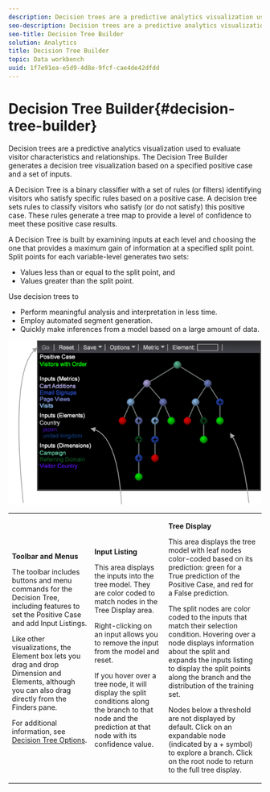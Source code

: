 ```yaml
---
description: Decision trees are a predictive analytics visualization used to evaluate visitor characteristics and relationships. The Decision Tree Builder generates a decision tree visualization based on a specified positive case and a set of inputs.
seo-description: Decision trees are a predictive analytics visualization used to evaluate visitor characteristics and relationships. The Decision Tree Builder generates a decision tree visualization based on a specified positive case and a set of inputs.
seo-title: Decision Tree Builder
solution: Analytics
title: Decision Tree Builder
topic: Data workbench
uuid: 1f7e91ea-e5d9-4d8e-9fcf-cae4de42dfdd
---
```


# Decision Tree Builder{#decision-tree-builder}

Decision trees are a predictive analytics visualization used to evaluate visitor characteristics and relationships. The Decision Tree Builder generates a decision tree visualization based on a specified positive case and a set of inputs.

A Decision Tree is a binary classifier with a set of rules (or filters) identifying visitors who satisfy specific rules based on a positive case. A decision tree sets rules to classify visitors who satisfy (or do not satisfy) this positive case. These rules generate a tree map to provide a level of confidence to meet these positive case results.

A Decision Tree is built by examining inputs at each level and choosing the one that provides a maximum gain of information at a specified split point. Split points for each variable-level generates two sets:

* Values less than or equal to the split point, and 
* Values greater than the split point.

Use decision trees to

* Perform meaningful analysis and interpretation in less time. 
* Employ automated segment generation. 
* Quickly make inferences from a model based on a large amount of data.

![](assets/decision_tree_parts.png) 

<table id="table_FCC5D63EF8A843D79B2338BD951025EA"> 
 <tbody> 
  <tr> 
   <td colname="col1"> <p><b>Toolbar and Menus</b> </p> <p>The toolbar includes buttons and menu commands for the Decision Tree, including features to set the Positive Case and add Input Listings. </p> <p>Like other visualizations, the <span class="uicontrol"> Element</span> box lets you drag and drop Dimension and Elements, although you can also drag directly from the Finders pane. </p> <p>For additional information, see <a href="../../../../home/c-get-started/c-analysis-vis/c-decision-trees/c-decision-trees-menu.md#concept-bfc4e80651a243d3966cc770b205606c" format="dita" scope="local"> Decision Tree Options</a>. </p> </td> 
   <td colname="col2"> <p><b>Input Listing</b> </p> <p>This area displays the inputs into the tree model. They are color coded to match nodes in the Tree Display area. </p> <p>Right-clicking on an input allows you to remove the input from the model and reset. </p> <p>If you hover over a tree node, it will display the split conditions along the branch to that node and the prediction at that node with its confidence value. </p> </td> 
   <td colname="col3"> <p><b>Tree Display</b> </p> <p>This area displays the tree model with leaf nodes color-coded based on its prediction: green for a True prediction of the Positive Case, and red for a False prediction. </p> <p>The split nodes are color coded to the inputs that match their selection condition. Hovering over a node displays information about the split and expands the inputs listing to display the split points along the branch and the distribution of the training set. </p> <p>Nodes below a threshold are not displayed by default. Click on an expandable node (indicated by a + symbol) to explore a branch. Click on the root node to return to the full tree display. </p> </td> 
  </tr> 
 </tbody> 
</table>

<!-- <a id="section_E800327344194A6DBF37F273D8462E2A"></a> -->

